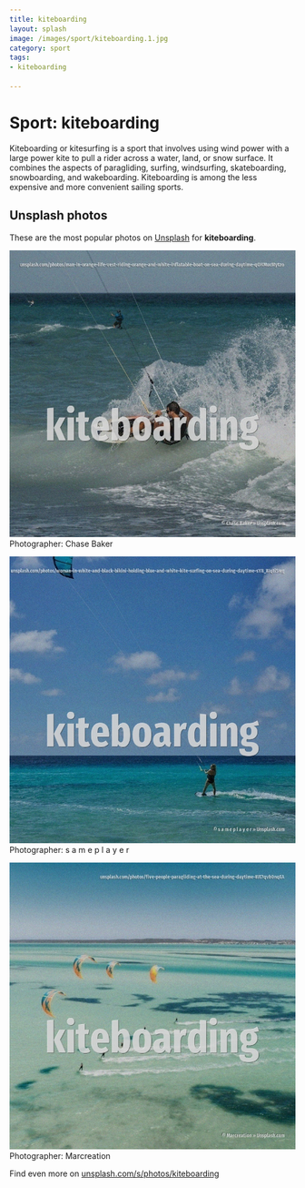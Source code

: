 ```yaml
---
title: kiteboarding
layout: splash
image: /images/sport/kiteboarding.1.jpg
category: sport
tags:
- kiteboarding

---
```

# Sport: kiteboarding

Kiteboarding or kitesurfing is a sport that involves using wind power with a large power kite to  pull a rider across a water, land, or snow surface. It combines the aspects of paragliding, surfing, windsurfing, skateboarding, snowboarding, and  wakeboarding. Kiteboarding is among the less expensive and more convenient sailing sports.   

 
## Unsplash photos
These are the most popular photos on [Unsplash](https://unsplash.com) for **kiteboarding**.
 
![kiteboarding](/images/sport/kiteboarding.1.jpg)
Photographer:  Chase Baker
 
![kiteboarding](/images/sport/kiteboarding.2.jpg)
Photographer:  s a m e p l a y e r
 
![kiteboarding](/images/sport/kiteboarding.3.jpg)
Photographer:  Marcreation
 
Find even more on [unsplash.com/s/photos/kiteboarding](https://unsplash.com/s/photos/kiteboarding)
 
